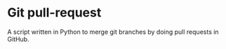 # Git pull-request

A script written in Python to merge git branches by doing pull requests in GitHub.

